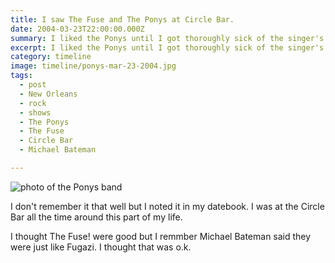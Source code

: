 ```yaml
---
title: I saw The Fuse and The Ponys at Circle Bar.
date: 2004-03-23T22:00:00.000Z
summary: I liked the Ponys until I got thoroughly sick of the singer's voice.
excerpt: I liked the Ponys until I got thoroughly sick of the singer's voice.
category: timeline
image: timeline/ponys-mar-23-2004.jpg
tags:
  - post 
  - New Orleans
  - rock
  - shows
  - The Ponys
  - The Fuse
  - Circle Bar
  - Michael Bateman

---
```


![photo of the Ponys band](/static/img/timeline/ponys-mar-23-2004.jpg)

I don't remember it that well but I noted it in my datebook. I was at the Circle Bar all the time around this part of my life.

I thought The Fuse! were good but I remmber Michael Bateman said they were just like Fugazi. I thought that was o.k.